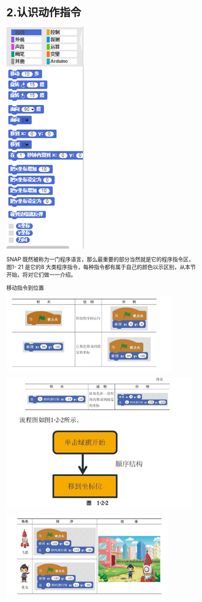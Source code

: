 # 2.认识动作指令

![](/assets/snap-motion.png)

SNAP 既然被称为一门程序语言，那么最重要的部分当然就是它的程序指令区，图1- 21 是它的8 大类程序指令，每种指令都有属于自己的颜色以示区别，从本节开始，将对它们做一一介绍。

移动指令到位置

![](/assets/使用命令.png)

![](/assets/使用命令2.png)

![](/assets/motion1.png)

